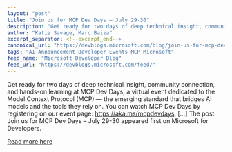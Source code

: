```yaml
---
layout: "post"
title: "Join us for MCP Dev Days – July 29-30"
description: "Get ready for two days of deep technical insight, community connection, and hands-on learning at MCP..."
author: "Katie Savage, Marc Baiza"
excerpt_separator: <!--excerpt_end-->
canonical_url: "https://devblogs.microsoft.com/blog/join-us-for-mcp-dev-days-july-29-30"
tags: "AI Announcement Developer Events MCP Microsoft"
feed_name: "Microsoft Developer Blog"
feed_url: "https://devblogs.microsoft.com/feed/"
---
```


Get ready for two days of deep technical insight, community connection, and hands-on learning at MCP Dev Days, a virtual event dedicated to the Model Context Protocol (MCP) — the emerging standard that bridges AI models and the tools they rely on. You can watch MCP Dev Days by registering on our event page: https://aka.ms/mcpdevdays. […]<!--excerpt_end-->
The post Join us for MCP Dev Days – July 29-30 appeared first on Microsoft for Developers.

[Read more here](https://devblogs.microsoft.com/blog/join-us-for-mcp-dev-days-july-29-30)
